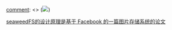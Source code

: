 [comment]: <> (![](https://raw.githubusercontent.com/chrislusf/seaweedfs/master/note/seaweedfs.png))

[seaweedFS的设计原理是基于 Facebook 的一篇图片存储系统的论文](https://www.usenix.org/legacy/event/osdi10/tech/full_papers/Beaver.pdf)

[comment]: <tags> (seaweedfs)
[comment]: <description> (seaweedfs)
[comment]: <title> (seaweedFS)
[comment]: <author> (夏洛之枫)